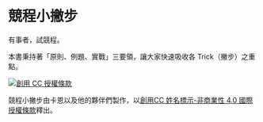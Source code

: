 # 競程小撇步

有事者，試競程。

本書秉持著「原則、例題、實戰」三要領，讓大家快速吸收各 Trick（撇步）之重點。

<a rel="license" href="http://creativecommons.org/licenses/by-nc/4.0/"><img alt="創用 CC 授權條款" style="border-width:0" src="https://i.creativecommons.org/l/by-nc/4.0/88x31.png" /></a><br />

<span xmlns:dct="http://purl.org/dc/terms/" property="dct:title">競程小撇步</span>由<span xmlns:cc="http://creativecommons.org/ns#" property="cc:attributionName">卡恩以及他的夥伴們</span>製作，以<a rel="license" href="http://creativecommons.org/licenses/by-nc/4.0/">創用CC 姓名標示-非商業性 4.0 國際 授權條款</a>釋出。